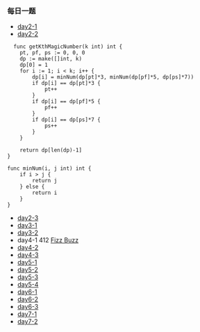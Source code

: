### 每日一题
- [day2-1](https://leetcode-cn.com/problems/intersection-of-two-arrays-ii/)
- [day2-2](https://leetcode-cn.com/problems/get-kth-magic-number-lcci/)
```
  func getKthMagicNumber(k int) int {
	pt, pf, ps := 0, 0, 0
	dp := make([]int, k)
	dp[0] = 1
	for i := 1; i < k; i++ {
		dp[i] = minNum(dp[pt]*3, minNum(dp[pf]*5, dp[ps]*7))
		if dp[i] == dp[pt]*3 {
			pt++
		}
		if dp[i] == dp[pf]*5 {
			pf++
		}
		if dp[i] == dp[ps]*7 {
			ps++
		}
	}

	return dp[len(dp)-1]
}

func minNum(i, j int) int {
	if i > j {
		return j
	} else {
		return i
	}
}

```
- [day2-3](https://leetcode-cn.com/problems/get-kth-magic-number-lcci/)
- [day3-1](https://leetcode-cn.com/problems/remove-outermost-parentheses/)
- [day3-2](https://leetcode-cn.com/problems/hua-dong-chuang-kou-de-zui-da-zhi-lcof/)
- day4-1 412 [Fizz Buzz](https://leetcode-cn.com/problems/fizz-buzz/)
- [day4-2](https://leetcode-cn.com/problems/add-digits)
- [day4-3](https://leetcode-cn.com/problemsmove-zeroes)
- [day5-1](https://leetcode-cn.com/problems/maximum-depth-of-binary-tree/)
- [day5-2](https://leetcode-cn.com/problems/minimum-depth-of-binary-tree/)
- [day5-3](https://leetcode-cn.com/problems/maximum-depth-of-n-ary-tree/)
- [day5-4](https://leetcode-cn.com/problems/balanced-binary-tree/)
- [day6-1](https://leetcode-cn.com/problems/zero-matrix-lcci/)
- [day6-2](https://leetcode-cn.com/problems/minimum-absolute-difference/)
- [day6-3](https://leetcode-cn.com/problems/diameter-of-binary-tree/)
- [day7-1](https://leetcode-cn.com/problems/sort-colors/)
- [day7-2](https://leetcode-cn.com/problems/merge-k-sorted-lists/)
